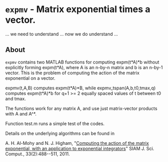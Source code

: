 `expmv` - Matrix exponential times a vector.
==========

... we need to understand ... now we do understand ...

About
-----

`expmv` contains two MATLAB functions for computing expm(t\*A)\*b without
explicitly forming expm(t\*A), where A is an n-by-n matrix and b is an
n-by-1 vector. This is the problem of computing the action of the matrix
exponential on a vector.

expmv(t,A,B) computes expm(t\*A)\*B, while expmv_tspan(A,b,t0,tmax,q)
computes expm(t\*A)*b for q+1 >= 2 equally spaced values of t between t0 and
tmax.

The functions work for any matrix A, and use just matrix-vector products
with A and A^*.

Function test.m runs a simple test of the codes.

Details on the underlying algorithms can be found in

A. H. Al-Mohy and N. J. Higham, "[Computing the action of the matrix
exponential, with an application to exponential
integrators](https://doi.org/10.1137/100788860)" SIAM
J. Sci. Comput., 33(2):488--511, 2011.
